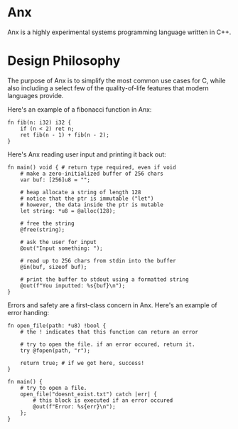 # Anx

Anx is a highly experimental systems programming language written in C++.

# Design Philosophy

The purpose of Anx is to simplify the most common use cases for C, while also including a select few of the quality-of-life features that modern languages provide.

Here's an example of a fibonacci function in Anx:

```
fn fib(n: i32) i32 {
    if (n < 2) ret n;
    ret fib(n - 1) + fib(n - 2);
}
```

Here's Anx reading user input and printing it back out:

```
fn main() void { # return type required, even if void
    # make a zero-initialized buffer of 256 chars
    var buf: [256]u8 = "";

    # heap allocate a string of length 128
    # notice that the ptr is immutable ("let")
    # however, the data inside the ptr is mutable
    let string: *u8 = @alloc(128);

    # free the string
    @free(string);

    # ask the user for input
    @out("Input something: ");

    # read up to 256 chars from stdin into the buffer
    @in(buf, sizeof buf);

    # print the buffer to stdout using a formatted string
    @out(f"You inputted: %s{buf}\n");
}
```

Errors and safety are a first-class concern in Anx. Here's an example of error handing:

```
fn open_file(path: *u8) !bool {
    # the ! indicates that this function can return an error

    # try to open the file. if an error occured, return it.
    try @fopen(path, "r");

    return true; # if we got here, success!
}

fn main() {
    # try to open a file.
    open_file("doesnt_exist.txt") catch |err| {
        # this block is executed if an error occured
        @out(f"Error: %s{err}\n");
    };
}
```
